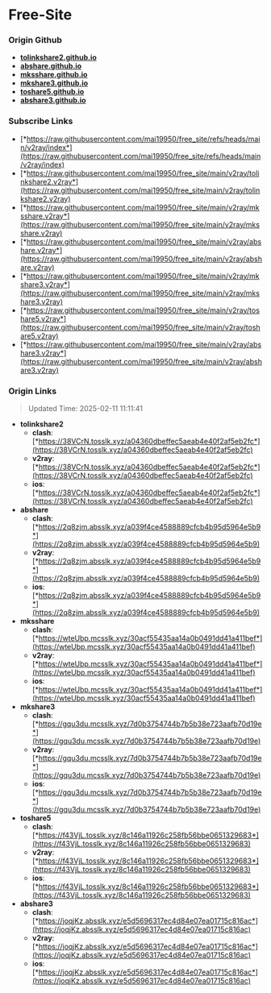 # Free-Site

### Origin Github

- [**tolinkshare2.github.io**](https://github.com/tolinkshare2/tolinkshare2.github.io)
- [**abshare.github.io**](https://github.com/abshare/abshare.github.io)
- [**mksshare.github.io**](https://github.com/mksshare/mksshare.github.io)
- [**mkshare3.github.io**](https://github.com/mkshare3/mkshare3.github.io)
- [**toshare5.github.io**](https://github.com/toshare5/toshare5.github.io)
- [**abshare3.github.io**](https://github.com/abshare3/abshare3.github.io)

### Subscribe Links

- [*https://raw.githubusercontent.com/mai19950/free_site/refs/heads/main/v2ray/index*](https://raw.githubusercontent.com/mai19950/free_site/refs/heads/main/v2ray/index)
- [*https://raw.githubusercontent.com/mai19950/free_site/main/v2ray/tolinkshare2.v2ray*](https://raw.githubusercontent.com/mai19950/free_site/main/v2ray/tolinkshare2.v2ray)
- [*https://raw.githubusercontent.com/mai19950/free_site/main/v2ray/mksshare.v2ray*](https://raw.githubusercontent.com/mai19950/free_site/main/v2ray/mksshare.v2ray)
- [*https://raw.githubusercontent.com/mai19950/free_site/main/v2ray/abshare.v2ray*](https://raw.githubusercontent.com/mai19950/free_site/main/v2ray/abshare.v2ray)
- [*https://raw.githubusercontent.com/mai19950/free_site/main/v2ray/mkshare3.v2ray*](https://raw.githubusercontent.com/mai19950/free_site/main/v2ray/mkshare3.v2ray)
- [*https://raw.githubusercontent.com/mai19950/free_site/main/v2ray/toshare5.v2ray*](https://raw.githubusercontent.com/mai19950/free_site/main/v2ray/toshare5.v2ray)
- [*https://raw.githubusercontent.com/mai19950/free_site/main/v2ray/abshare3.v2ray*](https://raw.githubusercontent.com/mai19950/free_site/main/v2ray/abshare3.v2ray)

### Origin Links

> Updated Time: 2025-02-11 11:11:41

- **tolinkshare2**
  - **clash**: [*https://38VCrN.tosslk.xyz/a04360dbeffec5aeab4e40f2af5eb2fc*](https://38VCrN.tosslk.xyz/a04360dbeffec5aeab4e40f2af5eb2fc)
  - **v2ray**: [*https://38VCrN.tosslk.xyz/a04360dbeffec5aeab4e40f2af5eb2fc*](https://38VCrN.tosslk.xyz/a04360dbeffec5aeab4e40f2af5eb2fc)
  - **ios**: [*https://38VCrN.tosslk.xyz/a04360dbeffec5aeab4e40f2af5eb2fc*](https://38VCrN.tosslk.xyz/a04360dbeffec5aeab4e40f2af5eb2fc)
- **abshare**
  - **clash**: [*https://2q8zjm.absslk.xyz/a039f4ce4588889cfcb4b95d5964e5b9*](https://2q8zjm.absslk.xyz/a039f4ce4588889cfcb4b95d5964e5b9)
  - **v2ray**: [*https://2q8zjm.absslk.xyz/a039f4ce4588889cfcb4b95d5964e5b9*](https://2q8zjm.absslk.xyz/a039f4ce4588889cfcb4b95d5964e5b9)
  - **ios**: [*https://2q8zjm.absslk.xyz/a039f4ce4588889cfcb4b95d5964e5b9*](https://2q8zjm.absslk.xyz/a039f4ce4588889cfcb4b95d5964e5b9)
- **mksshare**
  - **clash**: [*https://wteUbp.mcsslk.xyz/30acf55435aa14a0b0491dd41a411bef*](https://wteUbp.mcsslk.xyz/30acf55435aa14a0b0491dd41a411bef)
  - **v2ray**: [*https://wteUbp.mcsslk.xyz/30acf55435aa14a0b0491dd41a411bef*](https://wteUbp.mcsslk.xyz/30acf55435aa14a0b0491dd41a411bef)
  - **ios**: [*https://wteUbp.mcsslk.xyz/30acf55435aa14a0b0491dd41a411bef*](https://wteUbp.mcsslk.xyz/30acf55435aa14a0b0491dd41a411bef)
- **mkshare3**
  - **clash**: [*https://gqu3du.mcsslk.xyz/7d0b3754744b7b5b38e723aafb70d19e*](https://gqu3du.mcsslk.xyz/7d0b3754744b7b5b38e723aafb70d19e)
  - **v2ray**: [*https://gqu3du.mcsslk.xyz/7d0b3754744b7b5b38e723aafb70d19e*](https://gqu3du.mcsslk.xyz/7d0b3754744b7b5b38e723aafb70d19e)
  - **ios**: [*https://gqu3du.mcsslk.xyz/7d0b3754744b7b5b38e723aafb70d19e*](https://gqu3du.mcsslk.xyz/7d0b3754744b7b5b38e723aafb70d19e)
- **toshare5**
  - **clash**: [*https://f43VjL.tosslk.xyz/8c146a11926c258fb56bbe0651329683*](https://f43VjL.tosslk.xyz/8c146a11926c258fb56bbe0651329683)
  - **v2ray**: [*https://f43VjL.tosslk.xyz/8c146a11926c258fb56bbe0651329683*](https://f43VjL.tosslk.xyz/8c146a11926c258fb56bbe0651329683)
  - **ios**: [*https://f43VjL.tosslk.xyz/8c146a11926c258fb56bbe0651329683*](https://f43VjL.tosslk.xyz/8c146a11926c258fb56bbe0651329683)
- **abshare3**
  - **clash**: [*https://joqjKz.absslk.xyz/e5d5696317ec4d84e07ea01715c816ac*](https://joqjKz.absslk.xyz/e5d5696317ec4d84e07ea01715c816ac)
  - **v2ray**: [*https://joqjKz.absslk.xyz/e5d5696317ec4d84e07ea01715c816ac*](https://joqjKz.absslk.xyz/e5d5696317ec4d84e07ea01715c816ac)
  - **ios**: [*https://joqjKz.absslk.xyz/e5d5696317ec4d84e07ea01715c816ac*](https://joqjKz.absslk.xyz/e5d5696317ec4d84e07ea01715c816ac)
